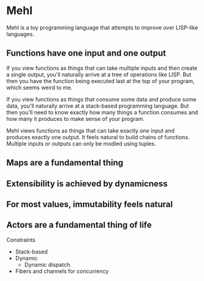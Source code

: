 # Mehl

Mehl is a toy programming language that attempts to improve over LISP-like languages.

## Functions have one input and one output

If you view functions as things that can take multiple inputs and then create a single output, you'll naturally arrive at a tree of operations like LISP.
But then you have the function being executed last at the top of your program, which seems weird to me.

If you view functions as things that consume some data and produce some data, you'll naturally arrive at a stack-based programming language.
But then you'll need to know exactly how many things a function consumes and how many it produces to make sense of your program.

Mehl views functions as things that can take exactly *one* input and produces exactly one output.
It feels natural to build chains of functions.
Multiple inputs or outputs can only be modled using tuples.

## Maps are a fundamental thing

## Extensibility is achieved by dynamicness

## For most values, immutability feels natural

## Actors are a fundamental thing of life



Constraints

- Stack-based
- Dynamic
  - Dynamic dispatch
- Fibers and channels for concurrency

